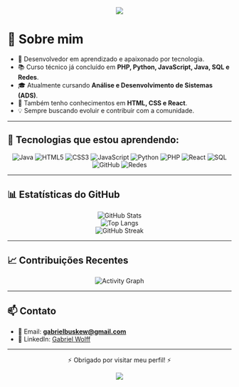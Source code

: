 <!-- Capa estilosa -->
<p align="center">
  <img src="https://capsule-render.vercel.app/api?type=waving&color=gradient&height=200&section=header&text=GabWolff&fontSize=60&fontAlignY=35&animation=twinkling&fontColor=fff"/>
</p>

# 👋 Sobre mim
- 🚀 Desenvolvedor em aprendizado e apaixonado por tecnologia.  
- 📚 Curso técnico já concluído em **PHP, Python, JavaScript, Java, SQL e Redes**.  
- 🎓 Atualmente cursando **Análise e Desenvolvimento de Sistemas (ADS)**.  
- 🌱 Também tenho conhecimentos em **HTML, CSS e React**.  
- 💡 Sempre buscando evoluir e contribuir com a comunidade.  

---

## 🚀 Tecnologias que estou aprendendo:
<div align="center">
  
![Java](https://img.shields.io/badge/Java-ED8B00?style=for-the-badge&logo=java&logoColor=white)
![HTML5](https://img.shields.io/badge/HTML5-E34F26?style=for-the-badge&logo=html5&logoColor=white)
![CSS3](https://img.shields.io/badge/CSS3-1572B6?style=for-the-badge&logo=css3&logoColor=white)
![JavaScript](https://img.shields.io/badge/JavaScript-F7DF1E?style=for-the-badge&logo=javascript&logoColor=black)
![Python](https://img.shields.io/badge/Python-3776AB?style=for-the-badge&logo=python&logoColor=white)
![PHP](https://img.shields.io/badge/PHP-777BB4?style=for-the-badge&logo=php&logoColor=white)
![React](https://img.shields.io/badge/React-20232A?style=for-the-badge&logo=react&logoColor=61DAFB)
![SQL](https://img.shields.io/badge/SQL-4479A1?style=for-the-badge&logo=mysql&logoColor=white)
![GitHub](https://img.shields.io/badge/GitHub-181717?style=for-the-badge&logo=github&logoColor=white)
![Redes](https://img.shields.io/badge/Networking-0088CC?style=for-the-badge&logo=cisco&logoColor=white)

</div>

---

## 📊 Estatísticas do GitHub
<div align="center">
  
![GitHub Stats](https://github-readme-stats.vercel.app/api?username=GabWolff&show_icons=true&theme=tokyonight&hide_border=false&count_private=true)  
![Top Langs](https://github-readme-stats.vercel.app/api/top-langs/?username=GabWolff&layout=compact&theme=tokyonight&hide_border=false)  
![GitHub Streak](https://streak-stats.demolab.com?user=GabWolff&theme=tokyonight&hide_border=false)  

</div>

---

## 📈 Contribuições Recentes
<div align="center">
  
![Activity Graph](https://github-readme-activity-graph.vercel.app/graph?username=GabWolff&theme=tokyo-night&hide_border=true)

</div>

---

## 📫 Contato
- 📧 Email: **gabrielbuskew@gmail.com**  
- 💼 LinkedIn: [Gabriel Wolff](www.linkedin.com/in/gabriel-wolff-9768b3357)  

---

<p align="center">
  ⚡ Obrigado por visitar meu perfil! ⚡
</p>

<!-- Rodapé estiloso -->
<p align="center">
  <img src="https://capsule-render.vercel.app/api?type=waving&color=gradient&height=120&section=footer"/>
</p>
